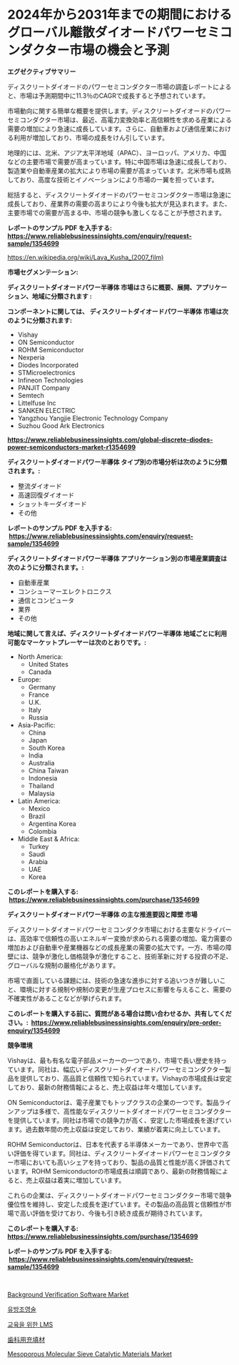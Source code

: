 <p><h1>2024年から2031年までの期間におけるグローバル離散ダイオードパワーセミコンダクター市場の機会と予測</h1></p><p><strong>エグゼクティブサマリー</strong></p>
<p><p>ディスクリートダイオードのパワーセミコンダクター市場の調査レポートによると、市場は予測期間中に11.3％のCAGRで成長すると予想されています。</p><p>市場動向に関する簡単な概要を提供します。ディスクリートダイオードのパワーセミコンダクター市場は、最近、高電力変換効率と高信頼性を求める産業による需要の増加により急速に成長しています。さらに、自動車および通信産業における利用が増加しており、市場の成長をけん引しています。</p><p>地理的には、北米、アジア太平洋地域（APAC）、ヨーロッパ、アメリカ、中国などの主要市場で需要が高まっています。特に中国市場は急速に成長しており、製造業や自動車産業の拡大により市場の需要が高まっています。北米市場も成熟しており、高度な技術とイノベーションにより市場の一翼を担っています。</p><p>総括すると、ディスクリートダイオードのパワーセミコンダクター市場は急速に成長しており、産業界の需要の高まりにより今後も拡大が見込まれます。また、主要市場での需要が高まる中、市場の競争も激しくなることが予想されます。</p></p>
<p><strong>レポートのサンプル PDF を入手する: <a href="https://www.reliablebusinessinsights.com/enquiry/request-sample/1354699">https://www.reliablebusinessinsights.com/enquiry/request-sample/1354699</a></strong></p>
<p><a href="https://en.wikipedia.org/wiki/Lava_Kusha_(2007_film)">https://en.wikipedia.org/wiki/Lava_Kusha_(2007_film)</a></p>
<p><strong>市場セグメンテーション:</strong></p>
<p><strong> ディスクリートダイオードパワー半導体 市場はさらに概要、展開、アプリケーション、地域に分類されます :</strong></p>
<p><strong>コンポーネントに関しては、 ディスクリートダイオードパワー半導体 市場は次のように分類されます: &nbsp;</strong></p>
<p><ul><li>Vishay</li><li>ON Semiconductor</li><li>ROHM Semiconductor</li><li>Nexperia</li><li>Diodes Incorporated</li><li>STMicroelectronics</li><li>Infineon Technologies</li><li>PANJIT Company</li><li>Semtech</li><li>Littelfuse Inc</li><li>SANKEN ELECTRIC</li><li>Yangzhou Yangjie Electronic Technology Company</li><li>Suzhou Good Ark Electronics</li></ul></p>
<p><strong><a href="https://www.reliablebusinessinsights.com/global-discrete-diodes-power-semiconductors-market-r1354699">https://www.reliablebusinessinsights.com/global-discrete-diodes-power-semiconductors-market-r1354699</a></strong></p>
<p><strong> ディスクリートダイオードパワー半導体 タイプ別の市場分析は次のように分類されます。:</strong></p>
<p><ul><li>整流ダイオード</li><li>高速回復ダイオード</li><li>ショットキーダイオード</li><li>その他</li></ul></p>
<p><strong>レポートのサンプル PDF を入手する: &nbsp;<a href="https://www.reliablebusinessinsights.com/enquiry/request-sample/1354699">https://www.reliablebusinessinsights.com/enquiry/request-sample/1354699</a></strong></p>
<p><strong> ディスクリートダイオードパワー半導体 アプリケーション別の市場産業調査は次のように分類されます。:</strong></p>
<p><ul><li>自動車産業</li><li>コンシューマーエレクトロニクス</li><li>通信とコンピュータ</li><li>業界</li><li>その他</li></ul></p>
<p><strong>地域に関して言えば、ディスクリートダイオードパワー半導体 地域ごとに利用可能なマーケットプレーヤーは次のとおりです。:</strong></p>
<p><ul>
    <li>
        North America:
        <ul>
            <li>United States</li>
            <li>Canada</li>
        </ul>
    </li>
    <li>
        Europe:
        <ul>
            <li>Germany</li>
            <li>France</li>
            <li>U.K.</li>
            <li>Italy</li>
            <li>Russia</li>
        </ul>
    </li>
    <li>
        Asia-Pacific:
        <ul>
            <li>China</li>
            <li>Japan</li>
            <li>South Korea</li>
            <li>India</li>
            <li>Australia</li>
            <li>China Taiwan</li>
            <li>Indonesia</li>
            <li>Thailand</li>
            <li>Malaysia</li>
        </ul>
    </li>
    <li>
        Latin America:
        <ul>
            <li>Mexico</li>
            <li>Brazil</li>
            <li>Argentina Korea</li>
            <li>Colombia</li>
        </ul>
    </li>
    <li>
        Middle East & Africa:
        <ul>
            <li>Turkey</li>
            <li>Saudi</li>
            <li>Arabia</li>
            <li>UAE</li>
            <li>Korea</li>
        </ul>
    </li>
    </ul></p>
<p><strong>このレポートを購入する: &nbsp;<a href="https://www.reliablebusinessinsights.com/purchase/1354699">https://www.reliablebusinessinsights.com/purchase/1354699</a></strong></p>
<p><strong>ディスクリートダイオードパワー半導体 の主な推進要因と障壁 市場</strong></p>
<p><p>ディスクリートダイオードパワーセミコンダクタ市場における主要なドライバーは、高効率で信頼性の高いエネルギー変換が求められる需要の増加、電力需要の増加および自動車や産業機器などの成長産業の需要の拡大です。一方、市場の障壁には、競争が激化し価格競争が激化すること、技術革新に対する投資の不足、グローバルな規制の厳格化があります。</p><p>市場で直面している課題には、技術の急速な進歩に対する追いつきが難しいこと、環境に対する規制や規制の変更が生産プロセスに影響を与えること、需要の不確実性があることなどが挙げられます。</p></p>
<p><strong>このレポートを購入する前に、質問がある場合は問い合わせるか、共有してください。:&nbsp; <a href="https://www.reliablebusinessinsights.com/enquiry/pre-order-enquiry/1354699">https://www.reliablebusinessinsights.com/enquiry/pre-order-enquiry/1354699</a></strong></p>
<p><strong>競争環境</strong></p>
<p><p>Vishayは、最も有名な電子部品メーカーの一つであり、市場で長い歴史を持っています。同社は、幅広いディスクリートダイオードパワーセミコンダクター製品を提供しており、高品質と信頼性で知られています。Vishayの市場成長は安定しており、最新の財務情報によると、売上収益は年々増加しています。</p><p>ON Semiconductorは、電子産業でもトップクラスの企業の一つです。製品ラインアップは多様で、高性能なディスクリートダイオードパワーセミコンダクターを提供しています。同社は市場での競争力が高く、安定した市場成長を遂げています。過去数年間の売上収益は安定しており、業績が着実に向上しています。</p><p>ROHM Semiconductorは、日本を代表する半導体メーカーであり、世界中で高い評価を得ています。同社は、ディスクリートダイオードパワーセミコンダクター市場においても高いシェアを持っており、製品の品質と性能が高く評価されています。ROHM Semiconductorの市場成長は順調であり、最新の財務情報によると、売上収益は着実に増加しています。</p><p>これらの企業は、ディスクリートダイオードパワーセミコンダクター市場で競争優位性を維持し、安定した成長を遂げています。その製品の高品質と信頼性が市場で高い評価を受けており、今後も引き続き成長が期待されています。</p></p>
<p><strong>このレポートを購入する: &nbsp; <a href="https://www.reliablebusinessinsights.com/purchase/1354699">https://www.reliablebusinessinsights.com/purchase/1354699</a></strong></p>
<p><strong>レポートのサンプル PDF を入手する: &nbsp;<a href="https://www.reliablebusinessinsights.com/enquiry/request-sample/1354699">https://www.reliablebusinessinsights.com/enquiry/request-sample/1354699</a></strong><strong></strong></p>
<p>&nbsp;</p>
<p><p><a href="https://github.com/prosalinda88/Market-Research-Report-List-5/blob/main/background-verification-software-market.md">Background Verification Software Market</a></p><p><a href="https://medium.com/@jeralderzog65756e/%EC%9C%A0%EB%B0%A9%EC%B4%AC%EC%98%81-%EC%8B%9C%EC%9E%A5-%EC%A0%84%EB%A7%9D-%EC%99%84%EC%A0%84%ED%95%9C-%EC%82%B0%EC%97%85-%EB%B6%84%EC%84%9D-2024%EB%85%84%EB%B6%80%ED%84%B0-2031%EB%85%84%EA%B9%8C%EC%A7%80-ef560a8e1f34">유방조영술</a></p><p><a href="https://medium.com/@constantinvon/2031%EB%85%84%EA%B9%8C%EC%A7%80-%EA%B5%90%EC%9C%A1-%EC%8B%9C%EC%9E%A5%EC%9D%98-lms-%EC%A0%84%EB%A7%9D-%EB%B0%8F-%EC%98%88%EC%B8%A1-99c053962375">교육을 위한 LMS</a></p><p><a href="https://medium.com/@jaylonlesch1993/%E6%AC%A1%E3%81%AE%E6%96%87%E3%82%92%E6%97%A5%E6%9C%AC%E8%AA%9E%E3%81%AB%E7%BF%BB%E8%A8%B3%E3%81%97%E3%81%A6%E3%81%8F%E3%81%A0%E3%81%95%E3%81%84-%E8%A3%BD%E5%93%81%E3%81%AE%E3%82%BF%E3%82%A4%E3%83%97-%E3%82%A2%E3%83%97%E3%83%AA%E3%82%B1%E3%83%BC%E3%82%B7%E3%83%A7%E3%83%B3-%E5%9C%B0%E5%9F%9F-%E3%81%8A%E3%82%88%E3%81%B3%E4%BC%81%E6%A5%AD%E5%88%A5%E3%81%AE%E3%82%B0%E3%83%AD%E3%83%BC%E3%83%90%E3%83%AB%E6%AD%AF%E7%A7%91%E5%85%85%E5%A1%AB%E6%9D%90%E5%B8%82%E5%A0%B4-%E6%A5%AD%E7%95%8C%E3%82%BB%E3%82%B0%E3%83%A1%E3%83%B3%E3%83%88%E3%81%AE%E5%B1%95%E6%9C%9B-%E5%B8%82%E5%A0%B4%E8%A9%95%E4%BE%A1-%E7%AB%B6%E4%BA%89%E7%8A%B6%E6%B3%81-%E3%83%88%E3%83%AC%E3%83%B3%E3%83%89-%E3%81%8A%E3%82%88%E3%81%B3%E4%BA%88%E6%B8%AC-2024%E5%B9%B4-2031%E5%B9%B4-72ac76c00b13">歯科用充填材</a></p><p><a href="https://medium.com/@colin.burgess8756/mesoporous-molecular-sieve-catalytic-materials-market-size-is-growing-at-cagr-of-8-8-db367f288128">Mesoporous Molecular Sieve Catalytic Materials Market</a></p></p>